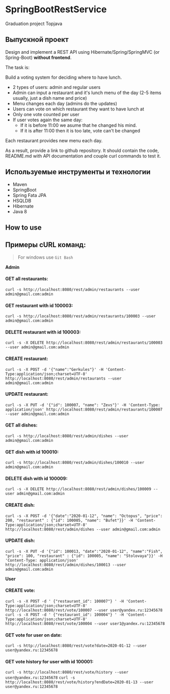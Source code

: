 # SpringBootRestService
Graduation project Topjava
## Выпускной проект
Design and implement a REST API using Hibernate/Spring/SpringMVC (or Spring-Boot) **without frontend**.

The task is:

Build a voting system for deciding where to have lunch.

 * 2 types of users: admin and regular users
 * Admin can input a restaurant and it's lunch menu of the day (2-5 items usually, just a dish name and price)
 * Menu changes each day (admins do the updates)
 * Users can vote on which restaurant they want to have lunch at
 * Only one vote counted per user
 * If user votes again the same day:
    - If it is before 11:00 we asume that he changed his mind.
    - If it is after 11:00 then it is too late, vote can't be changed

Each restaurant provides new menu each day.

As a result, provide a link to github repository. It should contain the code, README.md with API documentation and couple curl commands to test it.

## Используемые инструменты и технологии
* Maven
* SpringBoot
* Spring Fata JPA
* HSQLDB
* Hibernate
* Java 8
## How to use

## Примеры cURL команд:
> For windows use `Git Bash`

**Admin**
#### GET all restaurants:
`curl -s http://localhost:8080/rest/admin/restaurants --user admin@gmail.com:admin`
#### GET restaurant with id 100003:
`curl -s http://localhost:8080/rest/admin/restaurants/100003 --user admin@gmail.com:admin`
#### DELETE restaurant with id 100003:
`curl -s -X DELETE http://localhost:8080/rest/admin/restaurants/100003 --user admin@gmail.com:admin`
#### CREATE restaurant:
`curl -s -X POST -d '{"name":"Gerkules"}' -H 'Content-Type:application/json;charset=UTF-8' http://localhost:8080/rest/admin/restaurants --user admin@gmail.com:admin`
#### UPDATE restaurant:
`curl -s -X PUT -d '{"id": 100007, "name": "Zevs"}' -H 'Content-Type: application/json' http://localhost:8080/rest/admin/restaurants/100007 --user admin@gmail.com:admin`
#### GET all dishes:
`curl -s http://localhost:8080/rest/admin/dishes --user admin@gmail.com:admin`
#### GET dish with id 100010:
`curl -s http://localhost:8080/rest/admin/dishes/100010 --user admin@gmail.com:admin`
#### DELETE dish with id 100009:
`curl -s -X DELETE http://localhost:8080/rest/admin/dishes/100009 --user admin@gmail.com:admin`
#### CREATE dish:
`curl -s -X POST -d '{"date":"2020-01-12", "name": "Octopus", "price": 200, "restaurant" : {"id": 100005, "name": "Bufet"}}' -H 'Content-Type:application/json;charset=UTF-8' http://localhost:8080/rest/admin/dishes --user admin@gmail.com:admin`
#### UPDATE dish:
`curl -s -X PUT -d '{"id": 100013, "date":"2020-01-12", "name":"Fish", "price": 100, "restaurant" : {"id": 100005, "name": "Stolovaya"}}' -H 'Content-Type: application/json' http://localhost:8080/rest/admin/dishes/100013 --user admin@gmail.com:admin`

**User**
#### CREATE vote:
`curl -s -X POST -d ' {"restaurant_id": 100007"} ' -H 'Content-Type:application/json;charset=UTF-8' http://localhost:8080/rest/vote/100007 --user user@yandex.ru:12345678`
`curl -s -X POST -d ' {"restaurant_id": 100004"} ' -H 'Content-Type:application/json;charset=UTF-8' http://localhost:8080/rest/vote/100004 --user user1@yandex.ru:12345678`
#### GET vote for user on date:
`curl -s http://localhost:8080/rest/vote?date=2020-01-12 --user user@yandex.ru:12345678`
#### GET vote history for user with id 100001:
`curl -s http://localhost:8080/rest/vote/history --user user@yandex.ru:12345678`
`curl -s http://localhost:8080/rest/vote/history?endDate=2020-01-13 --user user@yandex.ru:12345678`
